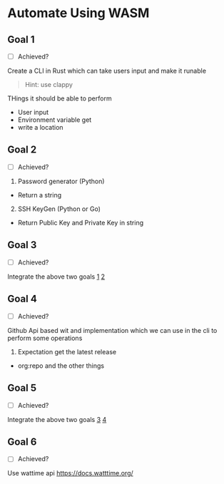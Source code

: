 # Automate Using WASM

## Goal 1

- [ ] Achieved?

Create a CLI in Rust which can take users input and make it runable
> Hint: use clappy

THings it should be able to perform
- User input
- Environment variable get
- write a location

## Goal 2

- [ ] Achieved?

1. Password generator (Python)
  - Return a string
2. SSH KeyGen (Python or Go)
  - Return Public Key and Private Key in string

## Goal 3

- [ ] Achieved?

Integrate the above two goals [1](#goal-1) [2](#goal-2)

## Goal 4

- [ ] Achieved?

Github Api based wit and implementation which we can use in the cli to perform some operations

1. Expectation get the latest release
- org:repo and the other things

## Goal 5

- [ ] Achieved?

Integrate the above two goals [3](#goal-3) [4](#goal-4)


## Goal 6

- [ ] Achieved?

Use wattime api
https://docs.watttime.org/
